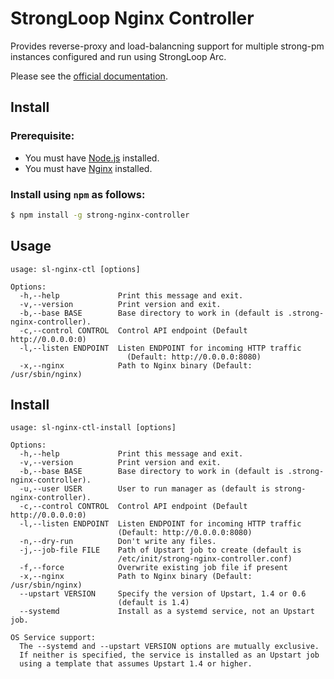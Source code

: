 # StrongLoop Nginx Controller

Provides reverse-proxy and load-balancning support for multiple strong-pm
instances configured and run using StrongLoop Arc.

Please see the [official documentation](http://docs.strongloop.com/display/ARC).

## Install

### Prerequisite:

* You must have [Node.js](http://nodejs.org) installed.
* You must have [Nginx](http://nginx.org/) installed.

### Install using `npm` as follows:

```sh
$ npm install -g strong-nginx-controller
```

## Usage

```
usage: sl-nginx-ctl [options]

Options:
  -h,--help             Print this message and exit.
  -v,--version          Print version and exit.
  -b,--base BASE        Base directory to work in (default is .strong-nginx-controller).
  -c,--control CONTROL  Control API endpoint (Default http://0.0.0.0:0)
  -l,--listen ENDPOINT  Listen ENDPOINT for incoming HTTP traffic
                          (Default: http://0.0.0.0:8080)
  -x,--nginx            Path to Nginx binary (Default: /usr/sbin/nginx)
```

## Install

```
usage: sl-nginx-ctl-install [options]

Options:
  -h,--help             Print this message and exit.
  -v,--version          Print version and exit.
  -b,--base BASE        Base directory to work in (default is .strong-nginx-controller).
  -u,--user USER        User to run manager as (default is strong-nginx-controller).
  -c,--control CONTROL  Control API endpoint (Default http://0.0.0.0:0)
  -l,--listen ENDPOINT  Listen ENDPOINT for incoming HTTP traffic
                        (Default: http://0.0.0.0:8080)
  -n,--dry-run          Don't write any files.
  -j,--job-file FILE    Path of Upstart job to create (default is
                        /etc/init/strong-nginx-controller.conf)
  -f,--force            Overwrite existing job file if present
  -x,--nginx            Path to Nginx binary (Default: /usr/sbin/nginx)
  --upstart VERSION     Specify the version of Upstart, 1.4 or 0.6
                        (default is 1.4)
  --systemd             Install as a systemd service, not an Upstart job.

OS Service support:
  The --systemd and --upstart VERSION options are mutually exclusive.
  If neither is specified, the service is installed as an Upstart job
  using a template that assumes Upstart 1.4 or higher.
```
